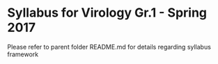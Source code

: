 # Syllabus for Virology Gr.1 - Spring 2017

Please refer to parent folder README.md for details regarding syllabus framework
